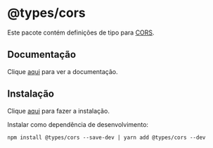 # @types/cors

Este pacote contém definições de tipo para [CORS](cors.md).

## Documentação

Clique [aqui](https://github.com/DefinitelyTyped/DefinitelyTyped) para ver a documentação.

## Instalação

Clique [aqui](https://www.npmjs.com/package/@types/cors) para fazer a instalação.

Instalar como dependência de desenvolvimento:

```
npm install @types/cors --save-dev | yarn add @types/cors --dev
```